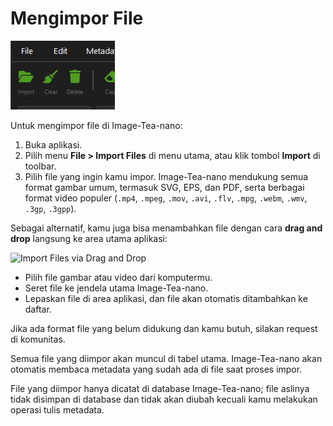 # Mengimpor File

![Importing Files](res\images\importing_files.png)

Untuk mengimpor file di Image-Tea-nano:

1. Buka aplikasi.
2. Pilih menu **File > Import Files** di menu utama, atau klik tombol **Import** di toolbar.
3. Pilih file yang ingin kamu impor. Image-Tea-nano mendukung semua format gambar umum, termasuk SVG, EPS, dan PDF, serta berbagai format video populer (`.mp4`, `.mpeg`, `.mov`, `.avi`, `.flv`, `.mpg`, `.webm`, `.wmv`, `.3gp`, `.3gpp`).

Sebagai alternatif, kamu juga bisa menambahkan file dengan cara **drag and drop** langsung ke area utama aplikasi:

![Import Files via Drag and Drop](drag_and_drop_to_import_files.png)

- Pilih file gambar atau video dari komputermu.
- Seret file ke jendela utama Image-Tea-nano.
- Lepaskan file di area aplikasi, dan file akan otomatis ditambahkan ke daftar.

Jika ada format file yang belum didukung dan kamu butuh, silakan request di komunitas.

Semua file yang diimpor akan muncul di tabel utama. Image-Tea-nano akan otomatis membaca metadata yang sudah ada di file saat proses impor.

File yang diimpor hanya dicatat di database Image-Tea-nano; file aslinya tidak disimpan di database dan tidak akan diubah kecuali kamu melakukan operasi tulis metadata.
